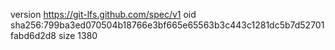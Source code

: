 version https://git-lfs.github.com/spec/v1
oid sha256:799ba3ed070504b18766e3bf665e65563b3c443c1281dc5b7d52701fabd6d2d8
size 1380
